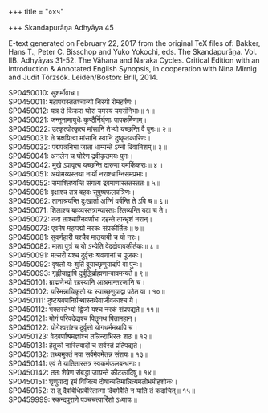+++
title = "०४५"

+++
Skandapurāṇa Adhyāya 45

E-text generated on February 22, 2017 from the original TeX files of: Bakker, Hans T., Peter C. Bisschop and Yuko Yokochi, eds. The Skandapurāṇa. Vol. IIB. Adhyāyas 31-52. The Vāhana and Naraka Cycles. Critical Edition with an Introduction & Annotated English Synopsis, in cooperation with Nina Mirnig and Judit Törzsök. Leiden/Boston: Brill, 2014.

SP0450010: सुशर्मोवाच।  
SP0450011: महापद्मस्ततश्चान्यो निरयो रोमहर्षणः।  
SP0450012: यत्र ते किंकरा घोरा यमस्य यमसंनिभाः॥ १॥  
SP0450021: जन्तूनामायुधैः कुण्ठैर्निर्घृणाः पापकर्मिणाम्।  
SP0450022: उत्कृत्योत्कृत्य मांसानि तेभ्यो यच्छन्ति वै पुनः॥ २॥  
SP0450031: ते भक्षयित्वा मांसानि स्वानि दुष्कृतकारिणः।  
SP0450032: पद्मपत्रनिभा जाता धाम्यन्ते ऽग्नौ दिवानिशम्॥ ३॥  
SP0450041: अनलेन च घोरेण द्रवीकृतमयः पुनः।  
SP0450042: मुखे ऽपावृत्य यच्छन्ति दारुणा यमकिंकराः॥ ४॥  
SP0450051: अयोमय्यस्तथा नार्यो नराश्चाग्निसमप्रभाः।  
SP0450052: समाश्लिष्यन्ति संगत्य द्रवमाणास्ततस्ततः॥ ५॥  
SP0450061: वृक्षाश्च तत्र बहवः सुपुष्पफलपत्रिणः।  
SP0450062: तानाश्रयन्ति दुःखार्ता अग्निं वर्षन्ति ते ऽपि च॥ ६॥  
SP0450071: शिलाश्च बह्व्यस्तत्रान्यास्ताः श्लिष्यन्ति यदा च ते।  
SP0450072: तदा ताश्चाग्निवर्णाभा दहन्ते तान्भृशं नरान्।  
SP0450073: एवमेष महापद्मो नरकः संप्रकीर्तितः॥ ७॥  
SP0450081: सुवर्णहारी यश्चैव मातृयायी च यो नरः।  
SP0450082: माता पुत्रं च यो ऽभ्येति वेददोषावकीर्तकः॥ ८॥  
SP0450091: मत्सरी यश्च दुर्वृत्तः श्रवणानां च पूजकः।  
SP0450092: वृषलो यः श्रुतिं ब्रूयाच्छृणुयादपि वा पुनः।  
SP0450093: गृह्णीयाद्वापि दुर्बुद्धिर्ब्राह्मणान्वावमन्यते॥ ९॥  
SP0450101: ब्राह्मणेभ्यो रहस्यानि आश्रमान्तरजानि च।  
SP0450102: यस्मिन्नाधिकृतो यः स्याच्छृणुयाद्वा पठेत वा॥ १०॥  
SP0450111: दुष्टश्रवणनिर्ग्रन्थास्तथैवाजीवकाश्च ये।  
SP0450112: भक्तस्तेभ्यो द्विजो यश्च नरकं संप्रपद्यते॥ ११॥  
SP0450121: योगं परिवदेद्यश्च पितॄनथ पितामहान्।  
SP0450122: योगेश्वरांश्च दुर्वृत्तो योगधर्ममथापि च।  
SP0450123: वेदवर्णाश्रमज्ञांश्च तन्निन्दाभिरतः शठः॥ १२॥  
SP0450131: हेतुको नास्तिवादी च सर्वस्तं प्रतिपद्यते।  
SP0450132: तथ्यमुक्तं मया सर्वमेवमेतन्न संशयः॥ १३॥  
SP0450141: एवं ते यातितास्तत्र स्वकर्मफलबन्धनाः।  
SP0450142: ततः शेषेण संबद्धा जायन्ते कीटकादिषु॥ १४॥  
SP0450151: शृणुयाद्य इमं विजित्य दोषान्मतिमान्नित्यमलोभमोहशोकः।  
SP0450152: स तु दैवविधिप्रवेरितात्मा दिवमेवैति न याति तं कदाचित्॥ १५॥  
SP0459999: स्कन्दपुराणे पञ्चचत्वारिंशो ऽध्यायः॥  

